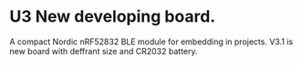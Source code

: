 # U3 New developing board.
A compact Nordic nRF52832 BLE module for embedding in projects.
V3.1 is new board with deffrant size and CR2032 battery.